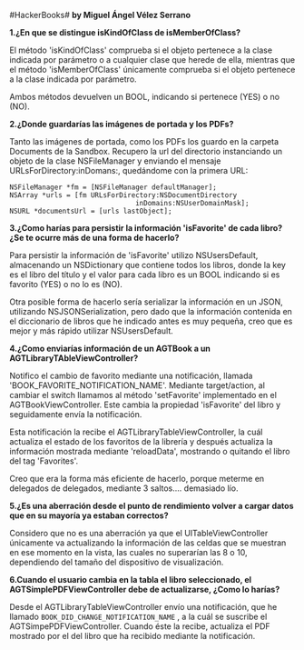 #HackerBooks#
**by Miguel Ángel Vélez Serrano**


**1.¿En que se distingue isKindOfClass de isMemberOfClass?**

El método 'isKindOfClass' comprueba si el objeto pertenece a la clase indicada por parámetro o a cualquier clase que herede de ella, mientras que el método 'isMemberOfClass' únicamente comprueba si el objeto pertenece a la clase indicada por parámetro.

Ambos métodos devuelven un BOOL, indicando si pertenece (YES) o no (NO).


**2.¿Donde guardarías las imágenes de portada y los PDFs?**

Tanto las imágenes de portada, como los PDFs los guardo en la carpeta Documents de la Sandbox. Recupero la url del directorio instanciando un objeto de la clase NSFileManager y enviando el mensaje URLsForDirectory:inDomans:, quedándome con la primera URL:

```
NSFileManager *fm = [NSFileManager defaultManager];
NSArray *urls = [fm URLsForDirectory:NSDocumentDirectory
                               inDomains:NSUserDomainMask];
NSURL *documentsUrl = [urls lastObject];
```


**3.¿Como harías para persistir la información 'isFavorite' de cada libro? ¿Se te ocurre más de una forma de hacerlo?**

Para persistir la información de 'isFavorite' utilizo NSUsersDefault, almacenando un NSDictionary que contiene todos los libros, donde la key es el libro del título y el valor para cada libro es un BOOL indicando si es favorito (YES) o no lo es (NO).

Otra posible forma de hacerlo sería serializar la información en un JSON, utilizando NSJSONSerialization, pero dado que la información contenida en el diccionario de libros que he indicado antes es muy pequeña, creo que es mejor y más rápido utilizar NSUsersDefault.


**4.¿Como enviarías información de un AGTBook a un AGTLibraryTAbleViewController?**

Notifico el cambio de favorito mediante una notificación, llamada 'BOOK_FAVORITE_NOTIFICATION_NAME'. Mediante target/action, al cambiar el switch llamamos al método 'setFavorite' implementado en el AGTBookViewController. Este cambia la propiedad 'isFavorite' del libro y seguidamente envía la notificación.

Esta notificación la recibe el AGTLibraryTableViewController, la cuál actualiza el estado de los favoritos de la librería y después actualiza la información mostrada mediante 'reloadData', mostrando o quitando el libro del tag 'Favorites'.

Creo que era la forma más eficiente de hacerlo, porque meterme en delegados de delegados, mediante 3 saltos.... demasiado lío.


**5.¿Es una aberración desde el punto de rendimiento volver a cargar datos que en su mayoría ya estaban correctos?**

Considero que no es una aberración ya que el UITableViewController únicamente va actualizando la información de las celdas que se muestran en ese momento en la vista, las cuales no superarían las 8 o 10, dependiendo del tamaño del dispositivo de visualización.


**6.Cuando el usuario cambia en la tabla el libro seleccionado, el AGTSimplePDFViewController debe de actualizarse, ¿Como lo harías?**

Desde el AGTLibraryTableViewController envío una notificación, que he llamado `BOOK_DID_CHANGE_NOTIFICATION_NAME` , a la cuál se suscribe el AGTSimpePDFViewController. Cuando éste la recibe, actualiza el PDF mostrado por el del libro que ha recibido mediante la notificación.